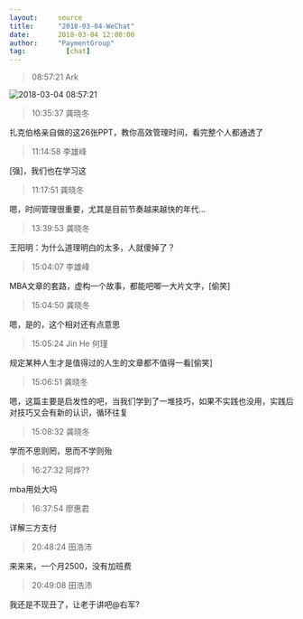 ```yaml
---
layout:     source 
title:      "2018-03-04-WeChat"
date:       2018-03-04 12:00:00
author:     "PaymentGroup"
tag:		  [chat]
---
```

> 08:57:21  Ark  
   
![2018-03-04 08:57:21](http://static.cocolian.org/img/20180304_085721.png) 
   
> 10:35:37  龚晓冬  
   
扎克伯格亲自做的这26张PPT，教你高效管理时间，看完整个人都通透了  
   
> 11:14:58  李雄峰  
   
[强]，我们也在学习这  
   
> 11:17:51  龚晓冬  
   
嗯，时间管理很重要，尤其是目前节奏越来越快的年代...  
   
> 13:39:53  龚晓冬  
   
王阳明：为什么道理明白的太多，人就傻掉了？  
   
> 15:04:07  李雄峰  
   
MBA文章的套路，虚构一个故事，都能吧唧一大片文字，[偷笑]  
   
> 15:04:50  龚晓冬  
   
嗯，是的，这个相对还有点意思  
   
> 15:05:24  Jin He 何瑾  
   
规定某种人生才是值得过的人生的文章都不值得一看[偷笑]  
   
> 15:06:51  龚晓冬  
   
嗯，这篇主要是启发性的吧，当我们学到了一堆技巧，如果不实践也没用，实践后对技巧又会有新的认识，循环往复  
   
> 15:08:32  龚晓冬  
   
学而不思则罔，思而不学则殆  
   
> 16:27:32  阿烨??  
   
mba用处大吗  
   
> 16:37:54  廖惠君  
   
详解三方支付  
   
> 20:48:24  田浩沛  
   
来来来，一个月2500，没有加班费  
   
> 20:49:08  田浩沛  
   
我还是不现丑了，让老于讲吧@右军?  
   
